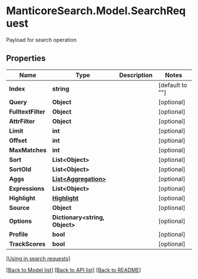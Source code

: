 # ManticoreSearch.Model.SearchRequest
Payload for search operation

## Properties

Name | Type | Description | Notes
------------ | ------------- | ------------- | -------------
**Index** | **string** |  | [default to ""]
**Query** | **Object** |  | [optional] 
**FulltextFilter** | **Object** |  | [optional] 
**AttrFilter** | **Object** |  | [optional] 
**Limit** | **int** |  | [optional] 
**Offset** | **int** |  | [optional] 
**MaxMatches** | **int** |  | [optional] 
**Sort** | **List&lt;Object&gt;** |  | [optional] 
**SortOld** | **List&lt;Object&gt;** |  | [optional] 
**Aggs** | [**List&lt;Aggregation&gt;**](Aggregation.md) |  | [optional] 
**Expressions** | **List&lt;Object&gt;** |  | [optional] 
**Highlight** | [**Highlight**](Highlight.md) |  | [optional] 
**Source** | **Object** |  | [optional] 
**Options** | **Dictionary&lt;string, Object&gt;** |  | [optional] 
**Profile** | **bool** |  | [optional] 
**TrackScores** | **bool** |  | [optional] 

[[Using in search requests]](SearchApi.md#SearchRequest)


[[Back to Model list]](../README.md#documentation-for-models) [[Back to API list]](../README.md#documentation-for-api-endpoints) [[Back to README]](../README.md)

